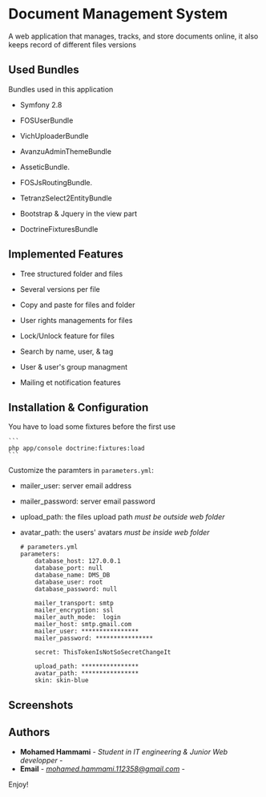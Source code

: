 Document Management System
==========================

A web application that manages, tracks, and store documents online, it also keeps record of different files versions

Used Bundles
--------------

Bundles used in this application

  * Symfony 2.8

  * FOSUserBundle

  * VichUploaderBundle

  * AvanzuAdminThemeBundle

  * AsseticBundle.
  
  * FOSJsRoutingBundle.
  
  * TetranzSelect2EntityBundle
  
  * Bootstrap & Jquery in the view part
  
  * DoctrineFixturesBundle

Implemented Features
--------------

  * Tree structured folder and files
  
  * Several versions per file
  
  * Copy and paste for files and folder
  
  * User rights managements for files
  
  * Lock/Unlock feature for files
  
  * Search by name, user, & tag
  
  * User & user's group managment
  
  * Mailing et notification features
  
Installation & Configuration
----------------------------

    
You have to load some fixtures before the first use
    
    ```
    php app/console doctrine:fixtures:load
    ```
    
Customize the paramters in `parameters.yml`:

*  mailer_user: server email address 
*  mailer_password: server email password
*  upload_path: the files upload path *must be outside web folder*
*  avatar_path: the users' avatars *must be inside web folder*
    
    ```
    # parameters.yml
    parameters:
        database_host: 127.0.0.1
        database_port: null
        database_name: DMS_DB
        database_user: root
        database_password: null
    
        mailer_transport: smtp
        mailer_encryption: ssl
        mailer_auth_mode:  login
        mailer_host: smtp.gmail.com
        mailer_user: ****************
        mailer_password: ****************
    
        secret: ThisTokenIsNotSoSecretChangeIt
    
        upload_path: ****************
        avatar_path: ****************
        skin: skin-blue
    ```
    

Screenshots
-----------



Authors
--------------  

* **Mohamed Hammami** - *Student in IT engineering & Junior Web developper* - 
* **Email** - *mohamed.hammami.112358@gmail.com* - 

Enjoy!

